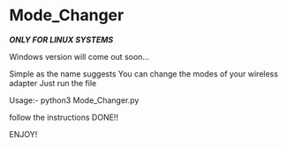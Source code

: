 # Mode_Changer

***ONLY FOR LINUX SYSTEMS***

Windows version will come out soon...

Simple as the name suggests You can change the modes of your wireless adapter
Just run the file 

Usage:-
python3 Mode_Changer.py

follow the instructions
DONE!!


ENJOY!
